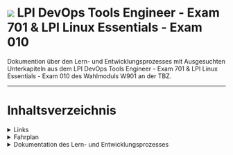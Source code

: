 # ![](https://www.lpice.eu/fileadmin/_processed_/csm_LPIC-DevOpsToolsEngineer_43de3c4735.jpg) LPI DevOps Tools Engineer - Exam 701 & LPI Linux Essentials - Exam 010

Dokumention über den Lern- und Entwicklungsprozesses mit Ausgesuchten Unterkapiteln aus dem LPI DevOps Tools Engineer - Exam 701 & LPI Linux Essentials - Exam 010 des Wahlmoduls W901 an der TBZ.

***

# Inhaltsverzeichnis

<details>
<summary>Links</summary>
<br>

* [Exam 701: DevOps Tools Engineer](https://www.lpi.org/our-certifications/exam-701-objectives)
* [Linux Essentials Exam 010](https://www.lpi.org/our-certifications/exam-010-objectives)
* [GitHub - Exam 701: DevOps Tools Engineer](https://github.com/w901-fr19-mi/E701)
* [GitHub - E010 - Linux Essentials Exam 010](https://github.com/w901-fr19-mi/E010)
* [BSCW - W901 - Grundlagen Linux, UNIX Betriebsystem](https://bscw.tbz.ch/bscw/bscw.cgi/26211645)
* [Google Cloud Platform](https://console.cloud.google.com/)  
* [GitHub - Forked E701 Documentation](https://github.com/w901-fr19-mi/myE701)

<br>
</details>


<details>
<summary>Fahrplan</summary>
<br>

| Datum | behandelte Unterrichtsinhalte: | Gewichtung |
| -------- | ------ | -------- |
| 15.05.19 | 701.1 Modern Software Development | 6 |
| 22.05.19 | 701.2 Standard Components and Platforms for Software | 2 |
| 29.05.19 | Kubernetes Cluster installieren & konfigurieren | 14 | 
| 05.06.19 | 701.3 Source Code Management | 5 |
| 12.06.19 | 702.1 Container Usage | 7 |
| 19.06.19 | 702.2 Container Deployment and Orchestration | 5 |
| 26.06.19 | LB1 Theoretische Prüfung und Abschluss LB2 | - |
| 03.07.19 | Sommersporttage | - |
|          | Total Punkte | 39

<br>
</details>


<details>
<summary>Dokumentation des Lern- und Entwicklungsprozesses</summary>
<br>

<details>
<summary>Kubernetes Cluster installieren & konfigurieren</summary>
<br>

# Kubernetes Cluster

**Weight**: 14 

**Beschreibung**, Einrichten der Kubernetes Umgebung mit einem Master und zwei Worker Servern auf einem ESXi Host

**Tagesziele**, Laufende Kubernetes Umgebung mit einem Master und zwei Worker Servern.

**Vorgehen**, Informationen über Kubernetes und Kubernetes Cluster unter Linux bzw. Ubuntu suchen. Verschiedene Anleitungen studieren und schlussendlich das Kubernetes Cluster aufbauen.

**Beispiele und Arbeitsergebnisse**

## Step 1 - Kubeadm installation
Betroffene VMs<br>

    s801-k8sm-01 <- Master
    s802-kwrk-01 <- Worker 1
    s803-kwrk-02 <- Worker 2

### VM Setup
Zuerst müssen drei VMs erstellt und mit Ubuntu Server 18.04.02 LTS konfiguriert bzw. installiert werden.<br>
Nachdem die VMs erstellt, geupdatet und mit den richtigen Hostnames & IP-Adressen konfiguriert wurde, muss noch das Hostsfile angepasst werden.<br>

    sudo nano /etc/hosts

Folgende konfiguration muss bei allen drei Servern ins Hostfile geschrieben werden.

    10.10.5.100 s801-k8sm-01
    10.10.5.110 s802-kwrk-01
    10.10.5.111 s803-kwrk-02

Schlussendlich muss bzw. kann man die Konfiguration auf allen drei Server mit folgenden Befehlen überprüfen.

    ping -c 3 s801-k8sm-01
    ping -c 3 s802-kwrk-01
    ping -c 3 s803-kwrk-02

Alle drei VMs sollten nun die Hostnamen zur IP-Adresse auflösen können. 

### Docker installation

Mit folgendem Befehl Docker auf den drei VMs installieren. Diese Docker Version ist die bereits compilierte vom Ubuntu Repository<br>

    sudo apt install docker.io -y

Danach muss man noch den Docker Service aktivieren und einstellen, dass er bei jedem Systemstart mit startet.<br>

    sudo systemctl start docker
    sudo systemctl enable docker

### SWAP deaktivieren

SWAP Partition finden und temporär deaktivieren.<br>

    sudo swapon -s
    sudo swapoff -a

SWAP permanent deaktivieren.<br>

    sudo nano /etc/fstab

Sobald die Konfigurationdatei offen ist, die zuvor gefundenen SWAP Partition mit einem # auskommentieren, die Konfigurationdatei wieder abspeichern und die VM neustarten.

    sudo init 6

### Kubeadm packete installieren

Dependencies installieren<br>

    sudo apt install -y apt-transport-https

Kubernetes Key hinzufügen<br>

    curl -s https://packages.cloud.google.com/apt/doc/apt-key.gpg | sudo apt-key add -

Kubernetes Repository hinzufügen.<br>

    cd /etc/apt/
    sudo nano sources.list.d/kubernetes.list

Kuberentes Repository in die zuvor erstellte Liste einfügen.<br>

    deb http://apt.kubernetes.io/ kubernetes-xenial main

Repositories Updaten und "kubeadm", "kubelet" und "kubectl" installieren.<br>

    sudo apt update
    sudo apt install -y kubeadm kubelet kubectl

## Step 2 - Kubernetes Cluster initialisieren
Betroffene VMs:<br>

    s801-k8sm-01 <- Master
### Cluster initialisieren

    sudo kubeadm init --pod-network-cidr=10.13.37.0/24 --apiserver-advertise-address=10.10.5.100 --kubernetes-version "1.14.2"

Den kubeadm join Command kopieren, dieser wird später benötigt um die Worker ins Cluster ein zu binden.<br>

#### Note

| Parameter          | Description      |
| -------------- | -------------- |
| --apiserver-advertise-address     | Determines which IP address Kubernetes should advertise its API server on. |
| --pod-network-cidr        | Specify the range of IP addresses for the pod network. We're using the 'flannel' virtual network. If you want to use another pod network such as weave-net or calico, change the range IP address.         |

### Create .kube Configuration

    mkdir -p $HOME/.kube
    sudo cp -i /etc/kubernetes/admin.conf $HOME/.kube/config
    sudo chown $(id -u):$(id -g) $HOME/.kube/config

### Deploy flannel network

    kubectl apply -f https://raw.githubusercontent.com/coreos/flannel/master/Documentation/kube-flannel.yml

### Check kubernetes node & pads

    kubectl get nodes
    kubectl get pods --all-namespaces

## Step 3 - Adding Worker Nodes to the Kubernetes Cluster
Betroffene VMs<br>

    s802-kwrk-01 <- Worker 1
    s803-kwrk-02 <- Worker 2

### Join Worker 1 & 2

    kubeadm join 10.10.5.100:6443 --token p63z79.ihri5v5hdskjbhdj --discovery-token-ca-cert-hash sha256:11d78c9595bdbe95995517d96ce17b93adc1681e2086483a760a9d99f16f2edd

### Test
Betroffene VMs<br>

    s801-k8sm-01 <- Master

#### Testen ob die Worker erfolgreich gejoint wurden

    kubectl get nodes

# Kubernetes Dashboard UI
**Installieren des Kubernetes Dashboard UIs um die Container via Web-Interface zu verwalten.**
Betroffene VMs<br>

    s801-k8sm-01 <- Master

## Dashboard UI installation

    kubectl apply -f https://raw.githubusercontent.com/kubernetes/dashboard/master/aio/deploay/recommended/kubernetes-dashboard.yaml

## Activate Dashboard UI

    kubectl proxy

## Access Dashboard UI

    http://localhost:8001/api/v1/namespaces/kube-system/services/https:kubernetes-dashboard:/proxy/

### Note

The UI can only be accessed from the machine where the command is executed. See kubectl proxy --help for more options.

**Fazit und Aussicht**, Die erstellung des Kubernetes Clusters gab mir ein besseres Verständnis darüber wie die Infrastruktur hinter einem Cluster funktioniert, wie die einzelnen Server bzw. Master und Worker kommunizieren und wie das ganze aufgesetzt/erstellt werden kann.

</details>

<details>
<summary>LPI DevOps Tools Engineer - Exam 701</summary>
<br>

# Kapitel: 701.1 Modern Software Development (Status: In Arbeit)

**Weight**: 6 + 4 Bonsupunkte für die Erstellung eines Microservices inkl Unit-Tests.

**Beschreibung**, Gegenüberstellung wie ein Microservice ... handhabt:
* Data persistence
* Sessions
* Status information
* Transactions
* Concurrency
* Security
* Performance
* Availablility
* Scaling
* Load balancing
* essaging
* Monitoring
* APIs

**Tagesziele**, Aufstellung der oben genannten Stichworte. 

**Vorgehen**, Informationen über die oben gennanten Stichworte sammeln, den bezug zu Microservices herausfinden und schlussendlich in einer Aufstellung beschreiben.

**Beispiele und Arbeitsergebnisse**

## Data persistence
### Database Per Service
In diesem Muster verwaltet jeder Mikrodienst seine eigenen Daten. Dies impliziert, dass kein anderer Mikrodienst direkt auf diese Daten zugreifen kann. Die Kommunikation oder der Datenaustausch kann nur über eine Reihe gut definierter APIs erfolgen.

### Shared Database
Eine gemeinsam genutzte Datenbank kann eine sinnvolle Option sein, wenn die Herausforderungen im Zusammenhang mit Database Per Service für Ihr Team zu schwierig werden.
Dieser Ansatz versucht, die gleichen Probleme zu lösen. Dies geschieht jedoch durch einen wesentlich nachgiebigeren Ansatz, indem eine gemeinsam genutzte Datenbank verwendet wird, auf die mehrere Mikrodienste zugreifen.
Meistens ist dies ein sichereres Muster für Entwickler, da sie in der Lage sind,auf bestehende Weise zu arbeiten. Bekannte ACID-Transaktionen werden verwendet,um die Konsistenz zu gewährleisten.
Durch diesen Ansatz werden jedoch die meisten Vorteile von Microservices zunichte gemacht. Teamübergreifende Entwickler müssen die Schemaänderungen an Tabellen koordinieren. Es kann auch zu Laufzeitkonflikten kommen, wenn mehrere Dienste versuchen, auf dieselben Datenbankressourcen zuzugreifen.
Insgesamt kann dieser Ansatz langfristig mehr schaden als nützen.

### Saga Pattern
Das Saga-Muster ist die Lösung für die Implementierung von Geschäftstransaktionen, die sich über mehrere Microservices erstrecken.
Eine  Saga  ist im Grunde eine Folge lokaler Transaktionen. Für jede innerhalb einer Saga durchgeführte Transaktion veröffentlicht der Dienst, der die Transaktion durchführt, ein Ereignis. Die nachfolgende Transaktion wird basierend auf der Ausgabe der vorherigen Transaktion ausgelöst. Und wenn eine der Transaktionen in dieser Kette fehlschlägt, führt die Saga eine Reihe von Ausgleichstransaktionen aus, um die Auswirkungen aller vorherigen Transaktionen rückgängig zu machen.

### API Composition
Dieses Muster ist eine direkte Lösung für das Problem der Implementierung komplexer Abfragen in einer Microservices-Architektur.
In diesem Muster ruft ein API Composer andere Microservices in der erforderlichen Reihenfolge auf. Nach dem Abrufen der Ergebnisse werden die Daten im Arbeitsspeicher verknüpft, bevor sie dem Verbraucher zur Verfügung gestellt werden.
Wie offensichtlich ist der Nachteil dieses Musters die Verwendung ineffizienter speicherinterner Verknüpfungen für potenziell große Datasets.

### CQRS - Command Query Responsibility Segragation
CQRS (Command Query Responsibility Segregation) ist ein Versuch, die Probleme mit dem API Composition Pattern zu umgehen.
Eine Anwendung überwacht Domänenereignisse von anderen Microservices und aktualisiert die Ansicht oder die Abfragedatenbank. Sie können komplexe Aggregationsabfragen aus dieser Datenbank bedienen. Sie können die Leistung optimieren und die Abfrage-Microservices entsprechend skalieren.
Der Nachteil dabei ist eine zunehmende Komplexität. Plötzlich sollte Ihr Microservice Ereignisse verarbeiten. Dies kann zu Latenzproblemen führen, bei denen die Ansichtsdatenbank möglicherweise konsistent ist und nicht immer konsistent. Es kann auch die Codeduplizierung erhöhen.

### Event Sourcing
Die Ereignisbeschaffung versucht hauptsächlich, das Problem der atomaren Aktualisierung der Datenbank und der Veröffentlichung eines Ereignisses zu lösen.
Bei der Ereignisbeschaffung speichern Sie den Status der Entität oder des Aggregats als Folge von Statusänderungsereignissen. Ein neues Ereignis wird jedes Mal erstellt, wenn ein Update oder eine Einfügung vorliegt. Der Ereignisspeicher wird zum Speichern der Ereignisse verwendet.


## Sessions
### Sticky sessions
Dadurch wird sichergestellt, dass alle Anforderungen eines bestimmten Benutzers an denselben Server gesendet werden, der die erste Anforderung für diesen Benutzer bearbeitet hat. Auf diese Weise wird sichergestellt, dass die Sitzungsdaten für einen bestimmten Benutzer immer korrekt sind. Diese Lösung hängt jedoch vom Load Balancer ab und kann nur das horizontal erweiterte Cluster-Szenario erfüllen. Wenn der Load Balancer jedoch aus irgendeinem Grund plötzlich gezwungen wird, Benutzer auf einen anderen Server zu verschieben, gehen alle Sitzungsdaten des Benutzers verloren.

### Session replication
Bedeutet, dass jede Instanz alle Sitzungsdaten speichert und über das Netzwerk synchronisiert. Das Synchronisieren von Sitzungsdaten verursacht einen Mehraufwand für die Netzwerkbandbreite. Solange sich die Sitzungsdaten ändern, müssen die Daten mit allen anderen Computern synchronisiert werden. Je mehr Instanzen, desto mehr Netzwerkbandbreite bringt die Synchronisation.

### Centralized session storage
Bedeutet, dass beim Zugriff eines Benutzers auf einen Mikrodienst Benutzerdaten aus dem gemeinsamen Sitzungsspeicher abgerufen werden können, um sicherzustellen, dass alle Mikrodienste dieselben Sitzungsdaten lesen können. In einigen Szenarien ist dieses Schema sehr gut und der Anmeldestatus des Benutzers ist undurchsichtig. Es ist auch eine hochverfügbare und skalierbare Lösung. Der Nachteil dieser Lösung ist jedoch, dass der gemeinsame Sitzungsspeicher einen bestimmten Schutzmechanismus erfordert und daher auf sichere Weise zugänglich sein muss.


## Status information / Monitoring
### Application Metrics
Diese Metriken beziehen sich speziell auf Ihre Anwendung. Wenn Ihre Anwendung Benutzerregistrierungen akzeptiert, kann eine Standardmetrik sein, wie viele in der letzten Stunde erfolgreich abgeschlossen wurden. Ein Steuervorbereitungssystem kann kontextspezifische Ereignisse wie die Formularvalidierung aufzeichnen. Diese Daten auf oberster Ebene sind für Entwicklungsteams und die Organisation hilfreich, um das Funktionsverhalten des Systems zu verstehen. Wenn die Validierung von Formularen mit maximalem Volumen in der Regel 1.000 Mal pro Stunde erfolgt und dieser Durchsatz in den letzten zwei Stunden plötzlich auf 500 sinkt, kann diese Anomalie ein Hinweis auf ein Problem sein.

### Platform Metircs
Diese Metriken geben Aufschluss über die Hauptmerkmale Ihrer Infrastruktur. Beispiele beinhalten:
Die durchschnittliche Gesamtausführungszeit für jede der zehn am häufigsten ausgeführten Datenbankabfragen.
Die durchschnittliche Ausführungszeit der schnellsten 10 Prozent;
Die durchschnittliche Ausführungszeit der langsamsten 10 Prozent.
Die Anzahl der Anfragen pro Minute, die ein Dienst erhält.
Die durchschnittliche Antwortzeit für jeden Service-Endpunkt.
Das Erfolgs / Fehler-Verhältnis für jeden Dienst.
Zusammen bieten diese Metriken ein Dashboard, mit dem die Leistung und das Verhalten von Systemen auf niedriger Ebene erfasst werden können. Im Idealfall werden Sie durch diese Metriken auf Leistungseinbußen aufmerksam gemacht, die sich wahrscheinlich auf den Gesamtdurchsatz auswirken oder zu einem systemweiten Ausfall führen. Es ist wichtig, Low-Level-Daten auf diese Weise zu verwenden, um größere Fehler vorherzusagen und zu verhindern, bevor sie auftreten.
Die Raygun APM-Plattform bietet ein Dashboard, mit dem diese und andere Arten von Metriken in Bezug auf die Gesamtsystemleistung visualisiert werden können.

### System Events
Äußere Kräfte wirken ständig auf Systeme. Am häufigsten und möglicherweise am störendsten sind neue Bereitstellungen. Das Betriebspersonal weiß, dass eine starke Korrelation zwischen neuen Code-Bereitstellungen und Systemfehlern besteht. Angesichts dieser Realität ist es sinnvoll, ein Protokoll dieser Bereitstellungen in die Zeitreihendaten aufzunehmen, die von den Anwendungen zusammen mit den übrigen Metriken aufgezeichnet werden. Skalierungsereignisse, Konfigurationsaktualisierungen und andere betriebliche Änderungen sind ebenfalls relevant und sollten aufgezeichnet werden. Das Aufzeichnen dieser Ereignisse ermöglicht es auch, sie mit dem Systemverhalten zu korrelieren.

### Überwachungs-Tools
**Raygun APM** : Die APM-Plattform von Raygun ist ein weiteres Beispiel für ein komplettes System, das sowohl Instrumentierungs- als auch Erfassungsprozesse sowie ein Dashboard zur Visualisierung von Messdaten bietet. Raygun APM unterstützt .NET. Java- und Ruby-Unterstützung sind in Entwicklung.<br>

**Zipkin** : Zipkin ist ein Open-Source-Verfolgungssystem, das speziell für die Verfolgung von Anrufen zwischen Mikrodiensten entwickelt wurde. Es ist besonders nützlich für die Analyse von Latenzproblemen. Zipkin enthält sowohl Instrumentenbibliotheken als auch die Collector-Prozesse, die Ablaufverfolgungsdaten erfassen und speichern.<br>

**Apache Kafka** : Kafka ist ein Streams-Verarbeitungssystem. Es verwendet eine Publish / Subscribe-Methode zum Lesen und Schreiben von Daten in einen logischen Stream, dessen Konzept einem Messaging-System wie RabbitMQ ähnelt. Kafka kann mit anderen Tools wie Zipkin kombiniert werden, um eine robuste Lösung für die Übertragung und Speicherung von Messdaten bereitzustellen.<br>

**Grafana** : Die mit all diesen Tools gesammelten Daten sind nur dann sehr nützlich, wenn sie interpretiert und analysiert werden können. Zu diesem Zweck ist Grafana ein webbasiertes Visualisierungstool, mit dem visuelle Dashboards erstellt werden.<br>

**Prometheus** : Prometheus ist eine Open-Source-Überwachungslösung, die ursprünglich von SoundCloud entwickelt wurde. Es wird häufig zum Speichern und Abfragen von „Zeitreihendaten“ verwendet. Hierbei handelt es sich um Daten, die Aktionen im Zeitverlauf beschreiben. Prometheus wird häufig mit anderen Tools, insbesondere Grafana, kombiniert, um die Zeitreihendaten zu visualisieren und Dashboards bereitzustellen.


## Transactions
Ohne Transaktionen können keine Echtzeitanwendung verwendet werden kann. Bei der Transaktion kann es sich um Geldtransfer, E-Mail-Versand, Auftragserteilung,Rechnungszahlung usw. handeln. Vereinfacht ausgedrückt, handelt es sich bei einer Transaktion um eine Arbeitseinheit, die in jeder Geschäftsanwendung ausgeführt wird, in der Daten in einem bestimmten Zustand erhalten bleiben, jedoch um jede Einheit von Die Arbeit sollte vollständig festgeschrieben oder rückgängig gemacht werden, um die Datenintegrität sicherzustellen.

### Monolithic vs. Microservices
Monolithische Anwendungen bleiben beim Umgang mit Transaktionen in erster Linie bei den ACID-Eigenschaften. Der größte Vorteil für die monolithische Anwendung im Transaktionsmanagement ist ein einziger und gemeinsamer Datenbankserver. Transaktionen können auf Datenbankebene initiiert und basierend auf dem Endergebnis der Transaktion festgeschrieben oder rückgängig gemacht werden. Diese Art des Initiierens einer Transaktion, Durchführen von Vorgängen und Beibehalten oder Nichtbeibehalten von Daten ist viel einfacher zu entwickeln. Dieser Vorteil wird jedoch zu einer ernsthaften Herausforderung bei der Ausführung von Großserienanwendungen. Eine einfache Sperre einer kritischen Tabelle kann zu katastrophalen Ergebnissen führen, z. B. zur Nichtverfügbarkeit der gesamten Anwendung.
In den Richtlinien von Microservices wird dringend empfohlen, das Single Repository Principle (SRP) zu verwenden. Dies bedeutet, dass jeder Mikrodienst seine eigene Datenbank verwaltet und kein anderer Dienst direkt auf die Datenbank des anderen Dienstes zugreifen sollte. Es gibt keine direkte und einfache Möglichkeit, ACID-Prinzipien über mehrere Datenbanken hinweg zu verwalten. Auf diese Weise liegt die eigentliche Herausforderung für das Transaktionsmanagement in Microservices.


## Concurrency



**Fazit und Aussicht**, Die Durcharbeitung von 701.1 Modern Software Development gab mir ein besseres Verständnis darüber wie ein Microservices verschiedene Aufgaben handhabt und verwendet.

***

# Kapitel: 701.2 Standard Components and Platforms for Software (Status: In Arbeit)

**Weight**: 2 + 6 Bonuspunkte für die Kombination des Microservices, aus Topic 701.1, mit einer NoSQL Datenbank.

**Beschreibung** Aufstellung von Features und Konzepten von:
* Object storage
* Relational and NoSQL databases
* Message brokers and message queues
* Big data services
* Application runtimes / PaaS
* Content delivery networks

**Tagesziele**, Aufstellung der oben genannten Features und Konzepten.

**Vorgehen**, Informationen über die oben gennanten Features und Konzepte sammeln und in einer Aufstellung beschreiben.

**Beispiele und Arbeitsergebnisse**

TextTextText

**Fazit und Aussicht**, Die Durcharbeitung von 701.2 Standard Components and Platforms for Software gab mir ein besseres Verständnis darüber was für Features und Konzepte von einzelnen "Diensten" für Cloud Platformen verwendet werden.

***

# Kapitel: 701.3 Source Code Management (Status: In Arbeit)

**Weight**: 5

**Beschreibung** Aufstellung von Features und Eigenschaften von Git:
* Git conecpts and repository structure
* Manage files within a Git repostitory
* Manage branches and tags
* Work with remote repositories and branhes as well as submodules
* Merge files and branches
* Awareness of SVN and CVS, including concepts of centralized an distributed SCM solutions

**Tagesziele**, Aufstellung der oben genannten Features und Eingenschaften von Git.

**Vorgehen**, Informationen über die oben gennanten Features und Eigenschaften von Git sammeln und in einer Aufstellung beschreiben.

**Beispiele und Arbeitsergebnisse**

TextTextText

**Fazit und Aussicht**, Die Durcharbeitung von 701.3 Source Code Management gab mir ein besseres Verständnis darüber was für Features und Eigenschaften Git hat, wie Git diese verwendet und wie man sie selber anwenden.

***

# Kapitel: 702.1 Container Usage (Status: In Arbeit)

**Weight**: 7 (nur wer das Modul M300 nicht besucht hat + 7 Bonuspunkte). Es wird ein Beschrieb Linux Technologien und Container erwartet.

**Beschreibung** Gegenüberstellung welche Linux Technologien für Container verwendet werden.

**Tagesziele**, Erstellung einer Tabelle Linux - Container. 

**Vorgehen**, Studieren Background Linux Namespaces vs. Container, UnionFS vs. Container Layer, Unix Prozesse (Jobs) vs. Docker run/start/stop

**Beispiele und Arbeitsergebnisse**

| Linux          | Container      | Beschreibung      |
| -------------- | -------------- | ----------------- |
| Namespaces     | laufender Container | beim Starten des Containers wird in eine andere Linux Namespace gewechselt |
| UnionFS        | Image Layer         | Container Verwenden UnionFileSysteme um .... |
| Unix Prozesse  | run/start/stop      | docker run/start/stop Befehle ähneln dem .... Subsystem |

**Fazit und Aussicht**, Die Durcharbeitung von 702.1 Container Management gab mir ein besseres Verständnis über die Funktionsweise von Containern.

***

# Kapitel: 702.2 Container Deployment and Orchestration (Status: In Arbeit)

**Weight**: 5

**Beschreibung** Aufstellung von Cluster Features und Eigenschaften für Docker/Kubernetes:
* Understand the architecture and application model Kubernetes
* Definition of Deployments
* Definition of Services
* Definition of ReplicaSets
* Definition of Pods
* docker-compose
* docker
* kubectl

**Tagesziele**, Aufstellung der oben genannten Features und Eingenschaften von Git.

**Vorgehen**, Informationen über die oben gennanten Features und Eigenschaften von Git sammeln und in einer Aufstellung beschreiben.

**Beispiele und Arbeitsergebnisse**

TextTextText

**Fazit und Aussicht**, Die Durcharbeitung von 701.3 Source Code Management gab mir ein besseres Verständnis darüber was für Features und Eigenschaften Git hat, wie Git diese verwendet und wie man sie selber anwenden.

***

</details>


<details>
<summary>LPI Linux Essentials - Exam 010</summary>
<br>



</details>

</details>